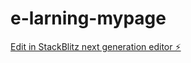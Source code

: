 # e-larning-mypage

[Edit in StackBlitz next generation editor ⚡️](https://stackblitz.com/~/github.com/cl-y-arai/e-larning-mypage)